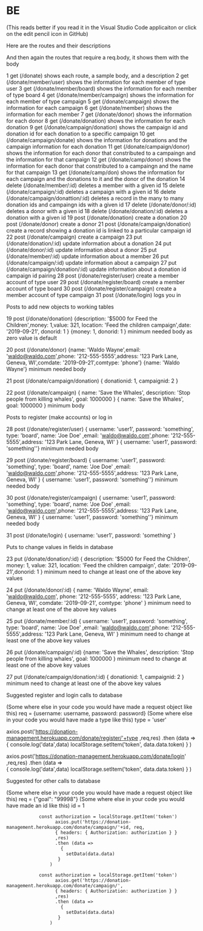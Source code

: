 # BE
(This reads better if you read it in the Visual Studio Code applicaiton or click on the edit pencil icon in GitHub)

Here are the routes and their descriptions

And then again the routes that require a req.body, it shows them with the body

1	get (/donate)		                    shows each route, a sample body, and a description
2	get (/donate/member/user)		        shows the information for each member of type user
3	get (/donate/member/board)		        shows the information for each member of type board
4	get (/donate/member/campaign)		    shows the information for each member of type campaign
5	get (/donate/campaign)		            shows the information for each campaign
6	get (/donate/member)		            shows the information for each member
7	get (/donate/donor)		                shows the information for each donor
8	get (/donate/donation)		            shows the information for each donation
9	get (/donate/campaign/donation)		    shows the campaign id and donation id for each donation to a specific campaign
10	get (/donate/campaign/donate)		    shows the information for donations and the campaign information for each donation
11	get (/donate/campaign/donor)		    shows the information for each donor that constributed to a campaingn and the information for that campaign
12	get (/donate/camp/donor)		        shows the information for each donor that constributed to a campaingn and the name for that campaign
13	get (/donate/camp/don)		            shows the information for each campaign and the donations to it and the donor of the donation
14	delete (/donate/member/:id)		        deletes a member with a given id
15	delete (/donate/campaign/:id)		    deletes a campaign with a given id
16	delete (/donate/campaign/donattion/:id)	 deletes a record in the many to many donation ids and campaingn ids with a given id
17	delete (/donate/donor/:id)		         deletes a donor with a given id
18	delete (/donate/donation/:id)		     deletes a donation with a given id
19	post (/donate/donation)                	create a donation
20	post (/donate/donor)                	create a donor
21	post (/donate/campaign/donation)	 	create a record showing a donation id is linked to a particular campaign id
22	post (/donate/campaign)	            	create a campaign
23	put (/donate/donation/:id)          	update information about a donation
24	put (/donate/donor/:id)             	update information about a donor
25	put (/donate/member/:id)            	update information about a member
26	put (/donate/campaign/:id)          	update information about a campaign
27	put (/donate/campaign/donation/:id) 	update information about a donation id campaign id pairing
28	post (/donate/register/user)	    	create a member account of type user
29	post (/donate/register/board)	    	create a member account of type board
30	post (/donate/register/campaign)	 	create a member account of type campaign
31	post (/donate/login)	                logs you in

Posts to add new objects to working tables

19	post (/donate/donation)
{description: '$5000 for Feed the Children',money: 1,value: 321, location: 'Feed the children campaign',date: '2019-09-21', donorid: 1 }
{money: 1, donorid: 1 } minimum needed body as zero value is default

20	post (/donate/donor)
{name: 'Waldo Wayne',email: 'waldo@waldo.com',phone: '212-555-5555',address: '123 Park Lane, Geneva, WI',comdate: '2019-09-21',comtype: 'phone'}
{name: 'Waldo Wayne'} minimum needed body

21	post (/donate/campaign/donation)
{ donationid: 1, campaignid: 2 }

22	post (/donate/campaign)
{ name: 'Save the Whales', description: 'Stop people from killing whales', goal: 1000000 }
{ name: 'Save the Whales', goal: 1000000 } minimum body

Posts to register (make accounts) or log in

28	post (/donate/register/user)
{ username: 'user1', password: 'something', type: 'board', name: 'Joe Doe' ,email: 'waldo@waldo.com',phone: '212-555-5555',address: '123 Park Lane, Geneva, WI' }
{ username: 'user1', password: 'something''} minimum needed body

29	post (/donate/register/board)
{ username: 'user1', password: 'something', type: 'board', name: 'Joe Doe' ,email: 'waldo@waldo.com',phone: '212-555-5555',address: '123 Park Lane, Geneva, WI' }
{ username: 'user1', password: 'something''} minimum needed body

30	post (/donate/register/campaign)
{ username: 'user1', password: 'something', type: 'board', name: 'Joe Doe' ,email: 'waldo@waldo.com',phone: '212-555-5555',address: '123 Park Lane, Geneva, WI' }
{ username: 'user1', password: 'something''} minimum needed body

31	post (/donate/login)
{ username: 'user1', password: 'something' }

Puts to change values in fields in database

23	put (/donate/donation/:id)
{ description: '$5000 for Feed the Children', money: 1, value: 321, location: 'Feed the children campaign', date: '2019-09-21',donorid: 1 }
minimum need to change at least one of the above key values

24	put (/donate/donor/:id)
{ name: 'Waldo Wayne', email: 'waldo@waldo.com', phone: '212-555-5555', address: '123 Park Lane, Geneva, WI', comdate: '2019-09-21', comtype: 'phone' }
minimum need to change at least one of the above key values

25	put (/donate/member/:id)
{ username: 'user1', password: 'something', type: 'board', name: 'Joe Doe' ,email: 'waldo@waldo.com',phone: '212-555-5555',address: '123 Park Lane, Geneva, WI' }
minimum need to change at least one of the above key values

26	put (/donate/campaign/:id)
{name: 'Save the Whales', description: 'Stop people from killing whales', goal: 1000000 }
minimum need to change at least one of the above key values

27	put (/donate/campaign/donation/:id)
{ donationid: 1, campaignid: 2 }
minimum need to change at least one of the above key values

Suggested register and login calls to database

  (Some where else in your code you would have made a request object like this) req = {username: username, password: password}
  (Some where else in your code you would have made a type like this) type = 'user'

 axios.post('https://donation-management.herokuapp.com/donate/register/'+type ,req,res)
.then (data =>   
        {
          console.log('data',data) 
        localStorage.setItem('token', data.data.token) 
      }
    )

 axios.post('https://donation-management.herokuapp.com/donate/login' ,req,res)
.then (data =>   
        {
          console.log('data',data) 
        localStorage.setItem('token', data.data.token) 
      }
    )


Suggested for other calls to database

  (Some where else in your code you would have made a request object like this)  req = {"goal": "99998"}
  (Some where else in your code you would have made an id like this)  id = 1

                const authorization = localStorage.getItem('token') 
                      axios.put('https://donation-management.herokuapp.com/donate/campaign/'+id, req,
                      { headers: { Authorization: authorization } }
                      ,res)
                      .then (data =>   
                        {
                          setData(data.data) 
                       }
                    )

                const authorization = localStorage.getItem('token') 
                      axios.get('https://donation-management.herokuapp.com/donate/campaign/',
                      { headers: { Authorization: authorization } }
                      ,res)
                      .then (data =>   
                        {
                          setData(data.data) 
                       }
                    )

